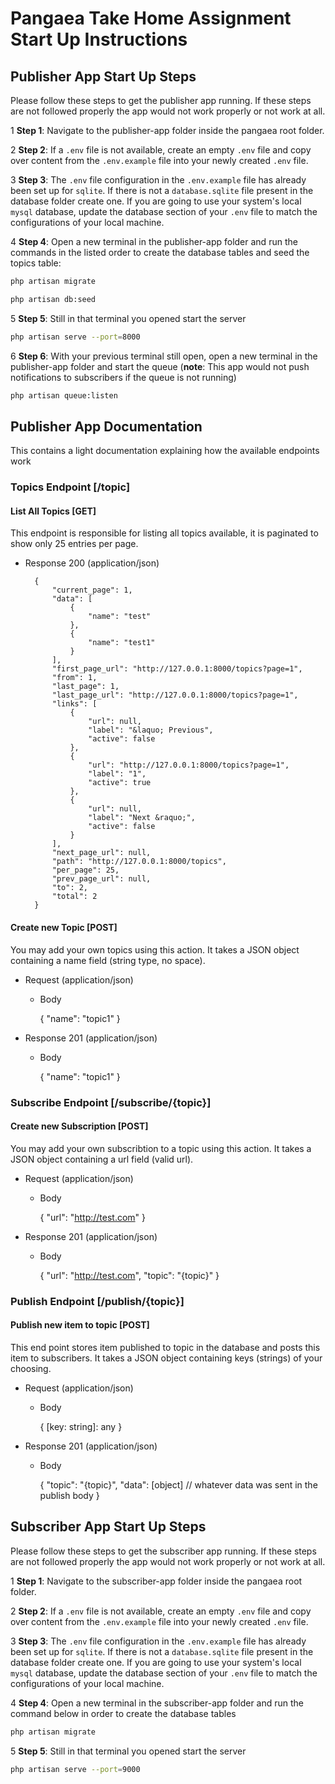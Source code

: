 # Pangaea Take Home Assignment Start Up Instructions

## Publisher App Start Up Steps

Please follow these steps to get the publisher app running. If these steps are not followed properly the app would not work properly or not work at all.

1 **Step 1**: Navigate to the publisher-app folder inside the pangaea root folder.

2 **Step 2**: If a `.env` file is not available, create an empty `.env` file and copy over content from the `.env.example` file into your newly created `.env` file.

3 **Step 3**: The `.env` file configuration in the `.env.example` file has already been set up for `sqlite`. If there is not a `database.sqlite` file present in the database folder create one.
If you are going to use your system's local `mysql` database, update the database section of your `.env` file to match the configurations of your local machine.

4 **Step 4**: Open a new terminal in the publisher-app folder and run the commands in the listed order to create the database tables and seed the topics table:
```bash
php artisan migrate
```

```bash
php artisan db:seed
```
5 **Step 5**: Still in that terminal you opened start the server
```bash
php artisan serve --port=8000
```

6 **Step 6**: With your previous terminal still open, open a new terminal in the publisher-app folder and start the queue (**note**: This app would not push notifications to subscribers if the queue is not running)
```bash
php artisan queue:listen
```

## Publisher App Documentation

This contains a light documentation explaining how the available endpoints work

### Topics Endpoint [/topic]

#### List All Topics [GET]

This endpoint is responsible for listing all topics available, it is paginated to show only 25 entries per page.

+ Response 200 (application/json)

		{
			"current_page": 1,
		    "data": [
		        {
		            "name": "test"
		        },
		        {
		            "name": "test1"
		        }
		    ],
		    "first_page_url": "http://127.0.0.1:8000/topics?page=1",
		    "from": 1,
		    "last_page": 1,
		    "last_page_url": "http://127.0.0.1:8000/topics?page=1",
		    "links": [
		        {
		            "url": null,
		            "label": "&laquo; Previous",
		            "active": false
		        },
		        {
		            "url": "http://127.0.0.1:8000/topics?page=1",
		            "label": "1",
		            "active": true
		        },
		        {
		            "url": null,
		            "label": "Next &raquo;",
		            "active": false
		        }
		    ],
		    "next_page_url": null,
		    "path": "http://127.0.0.1:8000/topics",
		    "per_page": 25,
		    "prev_page_url": null,
		    "to": 2,
		    "total": 2
		}

#### Create new Topic [POST]

You may add your own topics using this action. It takes a JSON object containing a name field (string type, no space).

+ Request (application/json)

	+ Body

		{
			"name": "topic1"
		}

+ Response 201 (application/json)
	
	+ Body

		{
			"name": "topic1"
		}


### Subscribe Endpoint [/subscribe/{topic}]

#### Create new Subscription [POST]

You may add your own subscribtion to a topic using this action. It takes a JSON object containing a url field (valid url).

+ Request (application/json)

	+ Body

		{
			"url": "http://test.com"
		}

+ Response 201 (application/json)

	+ Body

		{
			"url": "http://test.com",
			"topic": "{topic}"
		}

### Publish Endpoint [/publish/{topic}]

#### Publish new item to topic [POST]

This end point stores item published to topic in the database and posts this item to subscribers. It takes a JSON object containing keys (strings) of your choosing.

+ Request (application/json)

	+ Body

		{
			[key: string]: any
		}

+ Response 201 (application/json)

	+ Body

		{
			"topic": "{topic}",
			"data": [object] // whatever data was sent in the publish body
		}


## Subscriber App Start Up Steps

Please follow these steps to get the subscriber app running. If these steps are not followed properly the app would not work properly or not work at all.

1 **Step 1**: Navigate to the subscriber-app folder inside the pangaea root folder.

2 **Step 2**: If a `.env` file is not available, create an empty `.env` file and copy over content from the `.env.example` file into your newly created `.env` file.

3 **Step 3**: The `.env` file configuration in the `.env.example` file has already been set up for `sqlite`. If there is not a `database.sqlite` file present in the database folder create one.
If you are going to use your system's local `mysql` database, update the database section of your `.env` file to match the configurations of your local machine.

4 **Step 4**: Open a new terminal in the subscriber-app folder and run the command below in order to create the database tables
```bash
php artisan migrate
```

5 **Step 5**: Still in that terminal you opened start the server
```bash
php artisan serve --port=9000
```